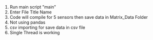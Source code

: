 1. Run main script "main"
2. Enter File Title Name
3. Code will compile for 5 sensors then save data in Matrix_Data Folder
4. Not using pandas
5. csv importing for save data in csv file
6. Single Thread is working